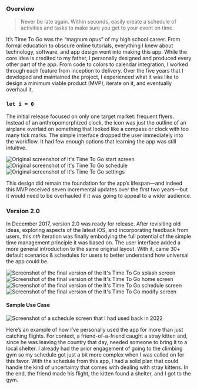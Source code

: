 ### Overview

> Never be late again. Within seconds, easily create a schedule of activities and tasks to make sure you get to your event on time.

It’s Time To Go was the “magnum opus” of my high school career. From formal education to obscure online tutorials, everything I knew about technology, software, and app design went into making this app. While the core idea is credited to my father, I personally designed and produced every other part of the app. From code to colors to calendar integration, I worked through each feature from inception to delivery. Over the five years that I developed and maintained the project, I experienced what it was like to design a minimum viable product (MVP), iterate on it, and eventually overhaul it.

### `let i = 0`

The initial release focused on only one target market: frequent flyers. Instead of an anthropomorphized clock, the icon was just the outline of an airplane overlaid on something that looked like a compass or clock with too many tick marks. The simple interface dropped the user immediately into the workflow. It had few enough options that learning the app was still intuitive.

<div class="multiColumn">
<div class="centeredImage">
<img alt="Original screenshot of It's Time To Go start screen" src="/img/projects/timetogo1.png" />
</div>
<div class="centeredImage">
<img alt="Original screenshot of It's Time To Go schedule" src="/img/projects/timetogo2.png" />
</div>
<div class="centeredImage">
<img alt="Original screenshot of It's Time To Go settings" src="/img/projects/timetogo3.png" />
</div>
</div>

This design did remain the foundation for the app’s lifespan—and indeed this MVP received seven incremental updates over the first two years—but it would need to be overhauled if it was going to appeal to a wider audience.

### Version 2.0

In December 2017, version 2.0 was ready for release. After revisiting old ideas, exploring aspects of the latest iOS, and incorporating feedback from users, this _nth_ iteration was finally embodying the full potential of the simple time management principle it was based on. The user interface added a more general introduction to the same original layout. With it, came 30+ default scenarios & schedules for users to better understand how universal the app could be.

<div class="multiColumn">
<div class="centeredImage">
<img alt="Screenshot of the final version of the It's Time To Go splash screen" src="/img/projects/timetogo4.png" />
</div>
<div class="centeredImage">
<img alt="Screenshot of the final version of the It's Time To Go home screen" src="/img/projects/timetogo5.png" />
</div>
<div class="centeredImage">
<img alt="Screenshot of the final version of the It's Time To Go schedule screen" src="/img/projects/timetogo6.png" />
</div>
<div class="centeredImage">
<img alt="Screenshot of the final version of the It's Time To Go modify screen" src="/img/projects/timetogo7.png" />
</div>
</div>

#### Sample Use Case

<div class="centeredImage">
<img alt="Screenshot of a schedule screen that I had used back in 2022" src="/img/projects/timetogo8.jpg" />
</div>

Here’s an example of how I’ve personally used the app for more than just catching flights. For context, a friend-of-a-friend caught a stray kitten and, since he was leaving the country that day, needed someone to bring it to a local shelter. I already had the prior engagement of going to the climbing gym so my schedule got just a bit more complex when I was called on for this favor. With the schedule from this app, I had a solid plan that could handle the kind of uncertainty that comes with dealing with stray kittens. In the end, the friend made his flight, the kitten found a shelter, and I got to the gym.
